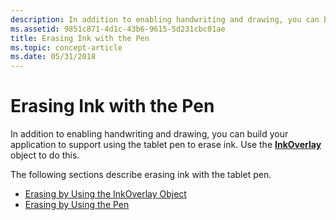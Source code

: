 ```yaml
---
description: In addition to enabling handwriting and drawing, you can build your application to support using the tablet pen to erase ink. Use the InkOverlay object to do this.
ms.assetid: 9851c871-4d1c-43b6-9615-5d231cbc01ae
title: Erasing Ink with the Pen
ms.topic: concept-article
ms.date: 05/31/2018
---
```


# Erasing Ink with the Pen

In addition to enabling handwriting and drawing, you can build your application to support using the tablet pen to erase ink. Use the [**InkOverlay**](inkoverlay-class.md) object to do this.

The following sections describe erasing ink with the tablet pen.

-   [Erasing by Using the InkOverlay Object](erasing-by-using-the-inkoverlay-object.md)
-   [Erasing by Using the Pen](erasing-by-using-the-pen.md)

 

 



